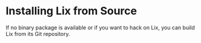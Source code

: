 # Installing Lix from Source

If no binary package is available or if you want to hack on Lix, you
can build Lix from its Git repository.

